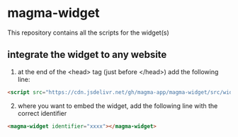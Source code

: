 # magma-widget
This repository contains all the scripts for the widget(s)


## integrate the widget to any website

1. at the end of the \<head> tag (just before \</head>) add the following line:
```html
<script src="https://cdn.jsdelivr.net/gh/magma-app/magma-widget/src/widget.min.js" type="text/javascript"></script>
```
2. where you want to embed the widget, add the following line with the correct identifier
```html
<magma-widget identifier="xxxx"></magma-widget>
```
